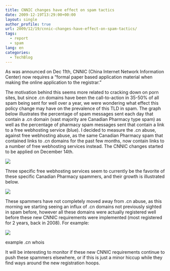 ```yaml
---
title: CNNIC changes have effect on spam tactics
date: 2009-12-19T13:29:00+00:00
layout: single
author_profile: true
url: 2009/12/19/cnnic-changes-have-effect-on-spam-tactics/
tags:
  - report
  - spam
lang: en
categories: 
  - TechBlog
---
```

As was announced on Dec 11th, CNNIC (China Internet Network Information Center) now requires a “formal paper based application material when making the online application to the registrar.”

The motivation behind this seems more related to cracking down on porn sites, but since .cn domains have been the call-to-action in 35-50% of all spam being sent for well over a year, we were wondering what effect this policy change may have on the prevalence of this TLD in spam. The graph below illustrates the percentage of spam messages sent each day that contain a .cn domain (vast majority are Canadian Pharmacy type spam) as well as the percentage of pharmacy spam messages sent that contain a link to a free webhosting service (blue). I decided to measure the .cn abuse, against free webhosting abuse, as the same Canadian Pharmacy spam that contained links to .cn domains for the past few months, now contain links to a number of free webhosting services instead. The CNNIC changes started to be applied on December 14th.

[![](http://2.bp.blogspot.com/_vaUVXcmC3OI/SyzNfa2m-9I/AAAAAAAAAZ8/RjXzhnJyKq0/s400/image001.png)](http://2.bp.blogspot.com/_vaUVXcmC3OI/SyzNfa2m-9I/AAAAAAAAAZ8/RjXzhnJyKq0/s1600-h/image001.png)

Three specific free webhosting services seem to currently be the favorite of these specific Canadian Pharmacy spammers, and their growth is illustrated below.

[![](http://3.bp.blogspot.com/_vaUVXcmC3OI/SyzNgTq7sJI/AAAAAAAAAaE/oS9cVW0CsjU/s400/image002.png)](http://3.bp.blogspot.com/_vaUVXcmC3OI/SyzNgTq7sJI/AAAAAAAAAaE/oS9cVW0CsjU/s1600-h/image002.png)

These spammers have not completely moved away from .cn abuse, as this morning we starting seeing an influx of .cn domains not previously sighted in spam before, however all these domains were actually registered well before these new CNNIC requirements were implemented (most registered for 2 years, back in 2008). For example:

[![](http://3.bp.blogspot.com/_vaUVXcmC3OI/SyzN0vXOaOI/AAAAAAAAAaM/iyMM2R0NceA/s400/example+.png)](http://3.bp.blogspot.com/_vaUVXcmC3OI/SyzN0vXOaOI/AAAAAAAAAaM/iyMM2R0NceA/s1600-h/example+.png)

example .cn whois

It will be interesting to monitor if these new CNNIC requirements continue to push these spammers elsewhere, or if this is just a minor hiccup while they find ways around the new registration hoops.